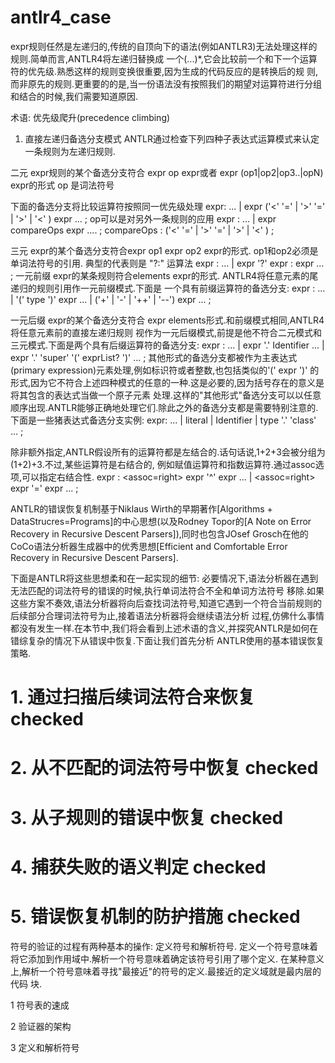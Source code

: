 # antlr4_case

expr规则任然是左递归的,传统的自顶向下的语法(例如ANTLR3)无法处理这样的规则.简单而言,ANTLR4将左递归替换成
一个(...)*,它会比较前一个和下一个运算符的优先级.熟悉这样的规则变换很重要,因为生成的代码反应的是转换后的规
则,而非原先的规则.更重要的的是,当一份语法没有按照我们的期望对运算符进行分组和结合的时候,我们需要知道原因.

术语: 优先级爬升(precedence climbing)

1. 直接左递归备选分支模式
ANTLR通过检查下列四种子表达式运算模式来认定一条规则为左递归规则.

二元 expr规则的某个备选分支符合 expr op expr或者 expr (op1|op2|op3..|opN) expr的形式
    op 是词法符号
    
下面的备选分支将比较运算符按照同一优先级处理
    expr: ...
        | expr ('<' '=' | '>' '=' | '>' | '<' ) expr 
        ...
        ;
op可以是对另外一条规则的应用
    expr : ...
        | expr compareOps expr 
        ....
        ;
    compareOps : ('<' '=' | '>' '=' | '>' | '<' ) ;
    
三元 expr的某个备选分支符合expr op1 expr op2 expr的形式. op1和op2必须是单词法符号的引用.
    典型的代表则是
    "?:" 运算法
    expr : ...
        | expr '?' expr : expr
        ...
        ;
一元前缀 expr的某条规则符合elements expr的形式. ANTLR4将任意元素的尾递归的规则引用作一元前缀模式.下面是
一个具有前缀运算符的备选分支:
    expr : ...
        | '(' type ')' expr 
        ...
        | ('+' | '-' | '++' | '--') expr 
        ...
        ;

一元后缀 expr的某个备选分支符合 expr elements形式.和前缀模式相同,ANTLR4将任意元素前的直接左递归规则
视作为一元后缀模式,前提是他不符合二元模式和三元模式.下面是两个具有后缀运算符的备选分支:
    expr : ...
        | expr '.' Identifier 
        ...
        | expr '.' 'super' '(' exprList? ')'
        ...
        ;
其他形式的备选分支都被作为主表达式(primary expression)元素处理,例如标识符或者整数,也包括类似的'(' expr ')'
的形式,因为它不符合上述四种模式的任意的一种.这是必要的,因为括号存在的意义是将其包含的表达式当做一个原子元素
处理.这样的"其他形式"备选分支可以以任意顺序出现.ANTLR能够正确地处理它们.除此之外的备选分支都是需要特别注意的.
下面是一些猪表达式备选分支实例:
    expr: ...
        | literal 
        | Identifier 
        | type '.' 'class' 
        ...
        ;
        
除非额外指定,ANTLR假设所有的运算符都是左结合的.话句话说,1+2+3会被分组为(1+2)+3.不过,某些运算符是右结合的,
例如赋值运算符和指数运算符.通过assoc选项,可以指定右结合性.
        expr : <assoc=right> expr '^' expr 
            ...
            | <assoc=right> expr '=' expr 
            ...
            ;
            

ANTLR的错误恢复机制基于Niklaus Wirth的早期著作[Algorithms + DataStrucres=Programs]的中心思想(以及Rodney Topor的[A Note on
Error Recovery in Recursive Descent Parsers]),同时也包含JOsef Grosch在他的CoCo语法分析器生成器中的优秀思想[Efficient and 
Comfortable Error Recovery in Recursive Descent Parsers].

下面是ANTLR将这些思想柔和在一起实现的细节: 必要情况下,语法分析器在遇到无法匹配的词法符号的错误的时候,执行单词法符合不全和单词方法符号
移除.如果这些方案不奏效,语法分析器将向后查找词法符号,知道它遇到一个符合当前规则的后续部分合理词法符号为止,接着语法分析器将会继续语法分析
过程,仿佛什么事情 都没有发生一样.在本节中,我们将会看到上述术语的含义,并探究ANTLR是如何在错综复杂的情况下从错误中恢复.下面让我们首先分析
ANTLR使用的基本错误恢复策略.

# 1. 通过扫描后续词法符合来恢复     checked

# 2. 从不匹配的词法符号中恢复       checked

# 3. 从子规则的错误中恢复           checked

# 4. 捕获失败的语义判定             checked 

# 5. 错误恢复机制的防护措施         checked

符号的验证的过程有两种基本的操作: 定义符号和解析符号. 
    定义一个符号意味着将它添加到作用域中.解析一个符号意味着确定该符号引用了哪个定义.
在某种意义上,解析一个符号意味着寻找"最接近"的符号的定义.最接近的定义域就是最内层的代码
块.

1 符号表的速成

2 验证器的架构

3 定义和解析符号







